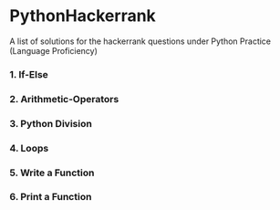 # PythonHackerrank
A list of solutions for the hackerrank questions under Python Practice (Language Proficiency)
### 1. If-Else  
### 2. Arithmetic-Operators  
### 3. Python Division  
### 4. Loops
### 5. Write a Function  
### 6. Print a Function
